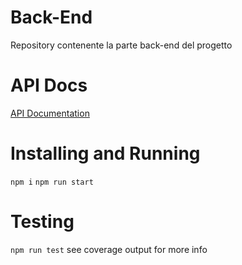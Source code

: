 # Back-End

Repository contenente la parte back-end del progetto

# API Docs

[API Documentation](localhost:3300/api-docs)

# Installing and Running

```npm i```
```npm run start```

# Testing

```npm run test```
see coverage output for more info